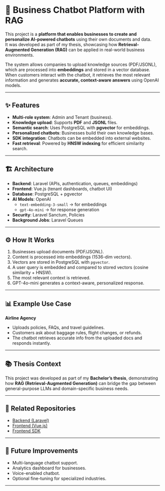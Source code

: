 # 🧠 Business Chatbot Platform with RAG  

This project is a **platform that enables businesses to create and personalize AI-powered chatbots** using their own documents and data.  
It was developed as part of my thesis, showcasing how **Retrieval-Augmented Generation (RAG)** can be applied in real-world business environments.  

The system allows companies to upload knowledge sources (PDF/JSONL), which are processed into **embeddings** and stored in a vector database.  
When customers interact with the chatbot, it retrieves the most relevant information and generates **accurate, context-aware answers** using OpenAI models.  

---

## ✨ Features  
-  **Multi-role system**: Admin and Tenant (business).  
-  **Knowledge upload**: Supports **PDF** and **JSONL** files.  
-  **Semantic search**: Uses PostgreSQL with **pgvector** for embeddings.  
-  **Personalized chatbots**: Businesses build their own knowledge bases.  
-  **SDK integration**: Chatbots can be embedded into external websites.  
-  **Fast retrieval**: Powered by **HNSW indexing** for efficient similarity search.  

---

## 🏗️ Architecture  
- **Backend**: Laravel (APIs, authentication, queues, embeddings)  
- **Frontend**: Vue.js (tenant dashboards, chatbot UI)  
- **Database**: PostgreSQL + pgvector  
- **AI Models**: OpenAI  
  - `text-embedding-3-small` → for embeddings  
  - `gpt-4o-mini` → for response generation  
- **Security**: Laravel Sanctum, Policies  
- **Background Jobs**: Laravel Queues  

---

## ⚙️ How It Works  
1.  Businesses upload documents (PDF/JSONL).  
2.  Content is processed into embeddings (1536-dim vectors).  
3.  Vectors are stored in PostgreSQL with `pgvector`.  
4.  A user query is embedded and compared to stored vectors (cosine similarity + HNSW).  
5.  The most relevant context is retrieved.  
6.  GPT-4o-mini generates a context-aware, personalized response.  

---

## 📊 Example Use Case  
**Airline Agency**  
- Uploads policies, FAQs, and travel guidelines.  
- Customers ask about baggage rules, flight changes, or refunds.  
- The chatbot retrieves accurate info from the uploaded docs and responds instantly.  

---

## 📚 Thesis Context  
This project was developed as part of my **Bachelor’s thesis**, demonstrating how **RAG (Retrieval-Augmented Generation)** can bridge the gap between general-purpose LLMs and domain-specific business needs.  

---

## 🔗 Related Repositories  
- [Backend (Laravel)](https://github.com/LejlaBeqiri/chatbot_platform)  
- [Frontend (Vue.js)](https://github.com/LejlaBeqiri/chatbot_platform_frontend)  
- [Frontend SDK](https://github.com/LejlaBeqiri/chatbot_frontend_sdk)  

---

## 📌 Future Improvements  
- Multi-language chatbot support.  
- Analytics dashboard for businesses.  
- Voice-enabled chatbot.  
- Optional fine-tuning for specialized industries.  

---
